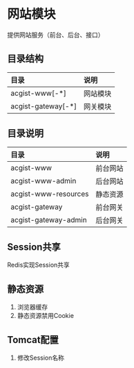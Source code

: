 # 网站模块

提供网站服务（前台、后台、接口）

## 目录结构

|目录|说明|
|:--|:--|
|acgist-www[-*]|网站模块|
|acgist-gateway[-*]|网关模块|

## 目录说明

|目录|说明|
|:--|:--|
|acgist-www|前台网站|
|acgist-www-admin|后台网站|
|acgist-www-resources|静态资源|
|acgist-gateway|前台网关|
|acgist-gateway-admin|后台网关|

## Session共享

Redis实现Session共享

## 静态资源

1. 浏览器缓存
2. 静态资源禁用Cookie

## Tomcat配置

1. 修改Session名称